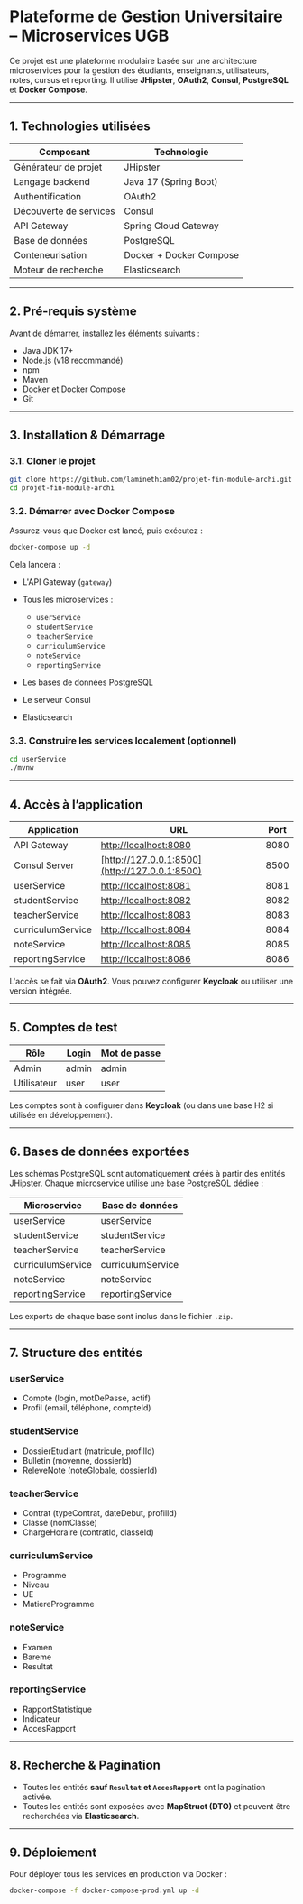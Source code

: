 # Plateforme de Gestion Universitaire – Microservices UGB

Ce projet est une plateforme modulaire basée sur une architecture microservices pour la gestion des étudiants, enseignants, utilisateurs, notes, cursus et reporting. Il utilise **JHipster**, **OAuth2**, **Consul**, **PostgreSQL** et **Docker Compose**.

---

## 1. Technologies utilisées

| Composant              | Technologie             |
| ---------------------- | ----------------------- |
| Générateur de projet   | JHipster                |
| Langage backend        | Java 17 (Spring Boot)   |
| Authentification       | OAuth2                  |
| Découverte de services | Consul                  |
| API Gateway            | Spring Cloud Gateway    |
| Base de données        | PostgreSQL              |
| Conteneurisation       | Docker + Docker Compose |
| Moteur de recherche    | Elasticsearch           |

---

## 2. Pré-requis système

Avant de démarrer, installez les éléments suivants :

* Java JDK 17+
* Node.js (v18 recommandé)
* npm
* Maven
* Docker et Docker Compose
* Git

---

## 3. Installation & Démarrage

### 3.1. Cloner le projet

```bash
git clone https://github.com/laminethiam02/projet-fin-module-archi.git
cd projet-fin-module-archi
```

### 3.2. Démarrer avec Docker Compose

Assurez-vous que Docker est lancé, puis exécutez :

```bash
docker-compose up -d
```

Cela lancera :

* L'API Gateway (`gateway`)
* Tous les microservices :

  * `userService`
  * `studentService`
  * `teacherService`
  * `curriculumService`
  * `noteService`
  * `reportingService`
* Les bases de données PostgreSQL
* Le serveur Consul
* Elasticsearch

### 3.3. Construire les services localement (optionnel)

```bash
cd userService
./mvnw
```


---

## 4. Accès à l’application

| Application       | URL                                            | Port |
| ----------------- | ---------------------------------------------- | ---- |
| API Gateway       | [http://localhost:8080](http://localhost:8080) | 8080 |
| Consul Server     | [http://127.0.0.1:8500](http://127.0.0.1:8500) | 8500 |
| userService       | [http://localhost:8081](http://localhost:8081) | 8081 |
| studentService    | [http://localhost:8082](http://localhost:8082) | 8082 |
| teacherService    | [http://localhost:8083](http://localhost:8083) | 8083 |
| curriculumService | [http://localhost:8084](http://localhost:8084) | 8084 |
| noteService       | [http://localhost:8085](http://localhost:8085) | 8085 |
| reportingService  | [http://localhost:8086](http://localhost:8086) | 8086 |

L'accès se fait via **OAuth2**. Vous pouvez configurer **Keycloak** ou utiliser une version intégrée.

---

## 5. Comptes de test

| Rôle        | Login | Mot de passe |
| ----------- | ----- | ------------ |
| Admin       | admin | admin        |
| Utilisateur | user  | user         |

Les comptes sont à configurer dans **Keycloak** (ou dans une base H2 si utilisée en développement).

---

## 6. Bases de données exportées

Les schémas PostgreSQL sont automatiquement créés à partir des entités JHipster. Chaque microservice utilise une base PostgreSQL dédiée :

| Microservice      | Base de données   |
| ----------------- | ----------------- |
| userService       | userService       |
| studentService    | studentService    |
| teacherService    | teacherService    |
| curriculumService | curriculumService |
| noteService       | noteService       |
| reportingService  | reportingService  |

Les exports de chaque base sont inclus dans le fichier `.zip`.

---

## 7. Structure des entités

### userService

* Compte (login, motDePasse, actif)
* Profil (email, téléphone, compteId)

### studentService

* DossierEtudiant (matricule, profilId)
* Bulletin (moyenne, dossierId)
* ReleveNote (noteGlobale, dossierId)

### teacherService

* Contrat (typeContrat, dateDebut, profilId)
* Classe (nomClasse)
* ChargeHoraire (contratId, classeId)

### curriculumService

* Programme
* Niveau
* UE
* MatiereProgramme

### noteService

* Examen
* Bareme
* Resultat

### reportingService

* RapportStatistique
* Indicateur
* AccesRapport

---

## 8. Recherche & Pagination

* Toutes les entités **sauf `Resultat` et `AccesRapport`** ont la pagination activée.
* Toutes les entités sont exposées avec **MapStruct (DTO)** et peuvent être recherchées via **Elasticsearch**.

---

## 9. Déploiement

Pour déployer tous les services en production via Docker :

```bash
docker-compose -f docker-compose-prod.yml up -d
```
